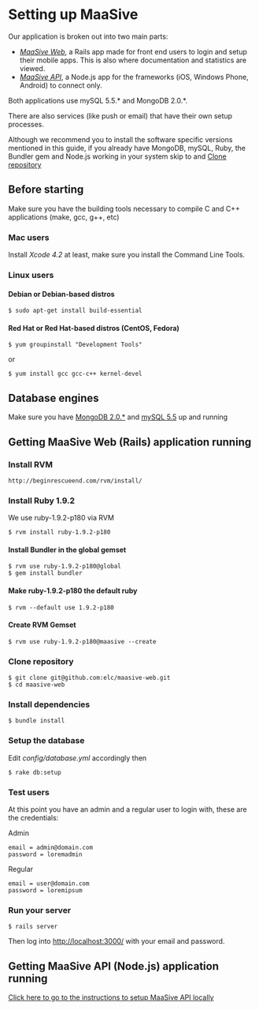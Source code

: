 # Setting up MaaSive

Our application is broken out into two main parts:

* [*MaaSive Web*](https://github.com/elc/maasive-web), a Rails app made for front end users to login and setup
  their mobile apps. This is also where documentation and statistics are viewed.
* [*MaaSive API*](https://github.com/elc/maasive-api), a Node.js app for the frameworks (iOS, Windows Phone,
  Android) to connect only.

Both applications use mySQL 5.5.* and MongoDB 2.0.*.

There are also services (like push or email) that have their own setup
processes.

Although we recommend you to install the software specific versions mentioned in this guide, if you already have MongoDB, mySQL, Ruby, the Bundler gem and Node.js working in your system skip to and [Clone repository](#clonerepo)

## Before starting

Make sure you have the building tools necessary to compile C and C++ applications (make, gcc, g++, etc)

### Mac users

Install *Xcode 4.2* at least, make sure you install the Command Line Tools.

### Linux users

#### Debian or Debian-based distros 

	$ sudo apt-get install build-essential
	
#### Red Hat or Red Hat-based distros (CentOS, Fedora)

	$ yum groupinstall "Development Tools"
	
or

	$ yum install gcc gcc-c++ kernel-devel
	
## Database engines

Make sure you have [MongoDB 2.0.*](http://www.mongodb.org/downloads) and [mySQL 5.5](http://dev.mysql.com/downloads/mysql/) up and running

## Getting MaaSive Web (Rails) application running

### Install RVM

    http://beginrescueend.com/rvm/install/

### Install Ruby 1.9.2

We use ruby-1.9.2-p180 via RVM

    $ rvm install ruby-1.9.2-p180

#### Install Bundler in the global gemset

    $ rvm use ruby-1.9.2-p180@global
    $ gem install bundler

#### Make ruby-1.9.2-p180 the default ruby

    $ rvm --default use 1.9.2-p180

#### Create RVM Gemset

    $ rvm use ruby-1.9.2-p180@maasive --create

### <a name='clonerepo'></a> Clone repository

    $ git clone git@github.com:elc/maasive-web.git
    $ cd maasive-web

### Install dependencies

    $ bundle install

### Setup the database

Edit *config/database.yml* accordingly then

    $ rake db:setup

### Test users

At this point you have an admin and a regular user to login with, these are the credentials:

Admin

    email = admin@domain.com
    password = loremadmin

Regular

	email = user@domain.com
	password = loremipsum

### Run your server

    $ rails server

Then log into [http://localhost:3000/](http://localhost:3000/) with your email and password.

## Getting MaaSive API (Node.js) application running

[Click here to go to the instructions to setup MaaSive API locally](https://github.com/elc/maasive-api/blob/master/README_APP_SETUP.md)